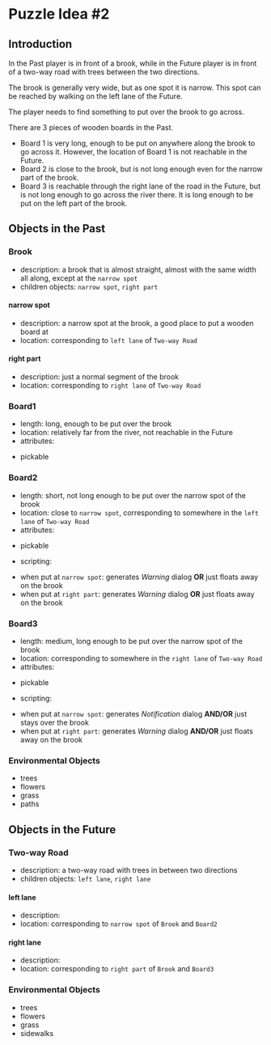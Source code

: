 # Puzzle Idea #2

## Introduction
In the Past player is in front of a brook, while in the Future player is in front of a two-way road with trees between the two directions.

The brook is generally very wide, but as one spot it is narrow. This spot can be reached by walking on the left lane of the Future.

The player needs to find something to put over the brook to go across.

There are 3 pieces of wooden boards in the Past.

* Board 1 is very long, enough to be put on anywhere along the brook to go across it. However, the location of Board 1 is not reachable in the Future.
* Board 2 is close to the brook, but is not long enough even for the narrow part of the brook.
* Board 3 is reachable through the right lane of the road in the Future, but is not long enough to go across the river there. It is long enough to be put on the left part of the brook.

## Objects in the Past

### Brook
* description: a brook that is almost straight, almost with the same width all along, except at the `narrow spot`
* children objects: `narrow spot`, `right part` 

#### narrow spot
* description: a narrow spot at the brook, a good place to put a wooden board at
* location: corresponding to `left lane` of `Two-way Road`

#### right part
* description: just a normal segment of the brook
* location: corresponding to `right lane` of `Two-way Road`

### Board1
* length: long, enough to be put over the brook
* location: relatively far from the river, not reachable in the Future
* attributes:
 - pickable 

### Board2
* length: short, not long enough to be put over the narrow spot of the brook
* location: close to `narrow spot`, corresponding to somewhere in the `left lane` of `Two-way Road`
* attributes:
 - pickable
* scripting:
 - when put at `narrow spot`: generates *Warning* dialog **OR** just floats away on the brook
 - when put at `right part`: generates *Warning* dialog **OR** just floats away on the brook

### Board3
* length: medium, long enough to be put over the narrow spot of the brook
* location: corresponding to somewhere in the `right lane` of `Two-way Road`
* attributes:
 - pickable
* scripting:
 - when put at `narrow spot`: generates *Notification* dialog **AND/OR** just stays over the brook
 - when put at `right part`: generates *Warning* dialog **AND/OR** just floats away on the brook

### Environmental Objects
* trees
* flowers
* grass
* paths

## Objects in the Future

### Two-way Road
* description: a two-way road with trees in between two directions
* children objects: `left lane`, `right lane`

#### left lane
* description: 
* location: corresponding to `narrow spot` of `Brook` and `Board2`

#### right lane
* description:
* location: corresponding to `right part` of `Brook` and `Board3`


### Environmental Objects
* trees
* flowers
* grass
* sidewalks

